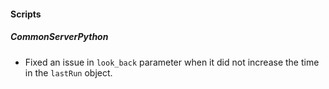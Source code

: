 
#### Scripts

##### CommonServerPython

- Fixed an issue in `look_back` parameter when it did not increase the time in the `lastRun` object.

